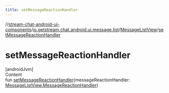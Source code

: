```yaml
---
title: setMessageReactionHandler
---
```

//[stream-chat-android-ui-components](../../../index.md)/[io.getstream.chat.android.ui.message.list](../index.md)/[MessageListView](index.md)/[setMessageReactionHandler](setMessageReactionHandler.md)



# setMessageReactionHandler  
[androidJvm]  
Content  
fun [setMessageReactionHandler](setMessageReactionHandler.md)(messageReactionHandler: [MessageListView.MessageReactionHandler](MessageReactionHandler/index.md))  



